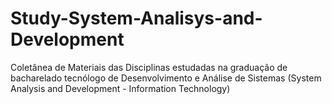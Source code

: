 # Study-System-Analisys-and-Development
Coletânea de Materiais das Disciplinas estudadas na graduação de bacharelado tecnólogo de Desenvolvimento e Análise de Sistemas (System Analysis and Development - Information Technology)
